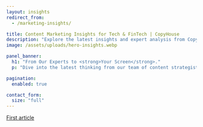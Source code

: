 ```yaml
---
layout: insights
redirect_from:
  - /marketing-insights/

title: Content Marketing Insights for Tech & FinTech | CopyHouse
description: "Explore the latest insights and expert analysis from CopyHouse. Our blog covers cutting-edge trends in content marketing, technology, and FinTech to help you stay ahead."
image: /assets/uploads/hero-insights.webp

panel_banner:
  h1: "From Our Experts to <strong>Your Screen</strong>."
  p: "Dive into the latest thinking from our team of content strategists, writers, and marketers. The CopyHouse blog is your essential resource for actionable advice, industry analysis, and deep dives into the trends shaping the future of technology and FinTech content."

pagination:
  enabled: true

contact_form:
  size: "full"
---
```


[First article]()